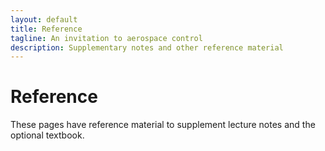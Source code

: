 ```yaml
---
layout: default
title: Reference
tagline: An invitation to aerospace control
description: Supplementary notes and other reference material
---
```


# Reference

These pages have reference material to supplement lecture notes and the optional textbook.